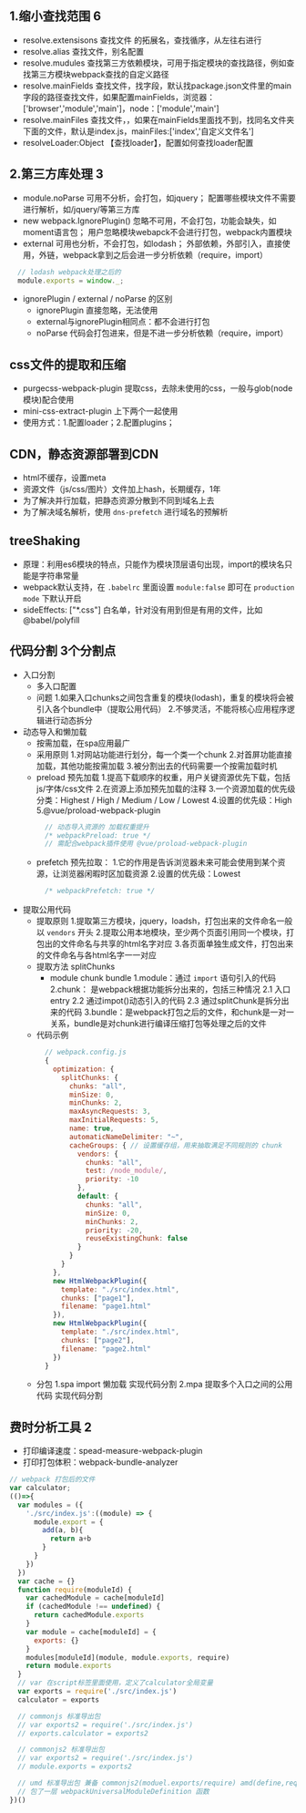 
## 1.缩小查找范围 6
- resolve.extensisons    查找文件 的拓展名，查找循序，从左往右进行
- resolve.alias          查找文件，别名配置
- resolve.mudules        查找第三方依赖模块，可用于指定模块的查找路径，例如查找第三方模块webpack查找的自定义路径
- resolve.mainFields     查找文件，找字段，默认找package.json文件里的main字段的路径查找文件，如果配置mainFields，浏览器：['browser','module','main']，node：['module','main']
- resolve.mainFiles      查找文件，，如果在mainFields里面找不到，找同名文件夹下面的文件，默认是index.js，mainFiles:['index','自定义文件名']
- resolveLoader:Object   【查找loader】，配置如何查找loader配置

## 2.第三方库处理 3
- module.noParse               可用不分析，会打包，如jquery；
                                配置哪些模块文件不需要进行解析，如/jquery/等第三方库
- new webpack.IgnorePlugin()   忽略不可用，不会打包，功能会缺失，如moment语言包；
                                用户忽略模块webapck不会进行打包，webpack内置模块
- external                     可用也分析，不会打包，如lodash；
                                外部依赖，外部引入，直接使用，外链，webpack拿到之后会进一步分析依赖（require，import）
```js
  // lodash webpack处理之后的
  module.exports = window._;
```
- ignorePlugin / external / noParse 的区别
  - ignorePlugin 直接忽略，无法使用
  - external与ignorePlugin相同点：都不会进行打包
  - noParse 代码会打包进来，但是不进一步分析依赖（require，import）

## css文件的提取和压缩
- purgecss-webpack-plugin   提取css，去除未使用的css，一般与glob(node模块)配合使用
- mini-css-extract-plugin   上下两个一起使用
- 使用方式：1.配置loader；2.配置plugins；

## CDN，静态资源部署到CDN
- html不缓存，设置meta
- 资源文件（js/css/图片）文件加上hash，长期缓存，1年
- 为了解决并行加载，把静态资源分散到不同到域名上去
- 为了解决域名解析，使用 `dns-prefetch` 进行域名的预解析

## treeShaking
- 原理：利用es6模块的特点，只能作为模块顶层语句出现，import的模块名只能是字符串常量
- webpack默认支持，在 `.babelrc` 里面设置 `module:false` 即可在 `production mode` 下默认开启
- sideEffects: ["*.css"] 白名单，针对没有用到但是有用的文件，比如 @babel/polyfill

## 代码分割 3个分割点
- 入口分割
  - 多入口配置
  - 问题
      1.如果入口chunks之间包含重复的模块(lodash)，重复的模块将会被引入各个bundle中（提取公用代码）
      2.不够灵活，不能将核心应用程序逻辑进行动态拆分
- 动态导入和懒加载
  - 按需加载，在spa应用最广
  - 采用原则
      1.对网站功能进行划分，每一个类一个chunk
      2.对首屏功能直接加载，其他功能按需加载
      3.被分割出去的代码需要一个按需加载时机
  - preload  预先加载
      1.提高下载顺序的权重，用户关键资源优先下载，包括js/字体/css文件
      2.在资源上添加预先加载的注释
      3.一个资源加载的优先级分类：Highest / High / Medium / Low / Lowest
      4.设置的优先级：High
      5.@vue/proload-webpack-plugin
      ```js
        // 动态导入资源的 加载权重提升
        /* webpackPreload: true */
        // 需配合webpack插件使用 @vue/proload-webpack-plugin
      ```
  - prefetch 预先拉取：
      1.它的作用是告诉浏览器未来可能会使用到某个资源，让浏览器闲暇时区加载资源
      2.设置的优先级：Lowest
      ```js
        /* webpackPrefetch: true */
      ```
- 提取公用代码
  - 提取原则
      1.提取第三方模块，jquery，loadsh，打包出来的文件命名一般以 `vendors` 开头
      2.提取公用本地模块，至少两个页面引用同一个模块，打包出的文件命名与共享的html名字对应
      3.各页面单独生成文件，打包出来的文件命名与各html名字一一对应
  - 提取方法 splitChunks
    - module chunk bundle
      1.module：通过 `import` 语句引入的代码
      2.chunk： 是webpack根据功能拆分出来的，包括三种情况
        2.1 入口entry
        2.2 通过impot()动态引入的代码
        2.3 通过splitChunk是拆分出来的代码
      3.bundle：是webpack打包之后的文件，和chunk是一对一关系，bundle是对chunk进行编译压缩打包等处理之后的文件
  - 代码示例
    ```js
      // webpack.config.js
      {
        optimization: {
          splitChunks: {
            chunks: "all",
            minSize: 0,
            minChunks: 2,
            maxAsyncRequests: 3,
            maxInitialRequests: 5,
            name: true,
            automaticNameDelimiter: "~",
            cacheGroups: { // 设置缓存组，用来抽取满足不同规则的 chunk
              vendors: {
                chunks: "all",
                test: /node_module/,
                priority: -10
              },
              default: {
                chunks: "all",
                minSize: 0,
                minChunks: 2,
                priority: -20,
                reuseExistingChunk: false
              }
            }
          }
        },
        new HtmlWebpackPlugin({
          template: "./src/index.html",
          chunks: ["page1"],
          filename: "page1.html"
        }),
        new HtmlWebpackPlugin({
          template: "./src/index.html",
          chunks: ["page2"],
          filename: "page2.html"
        })
      }
    ```
  - 分包
      1.spa import 懒加载 实现代码分割
      2.mpa 提取多个入口之间的公用代码 实现代码分割

## 费时分析工具 2
- 打印编译速度：spead-measure-webpack-plugin
- 打印打包体积：webpack-bundle-analyzer




```js
// webpack 打包后的文件
var calculator;
(()=>{
  var modules = ({
    './src/index.js':((module) => {
      module.export = {
        add(a, b){
          return a+b
        }
      }
    })
  })
  var cache = {}
  function require(moduleId) {
    var cachedModule = cache[moduleId]
    if (cachedModule !== undefined) {
      return cachedModule.exports
    }
    var module = cache[moduleId] = {
      exports: {}
    }
    modules[moduleId](module, module.exports, require)
    return module.exports
  }
  // var 在script标签里面使用，定义了calculator全局变量
  var exports = require('./src/index.js')
  calculator = exports

  // commonjs 标准导出包
  // var exports2 = require('./src/index.js')
  // exports.calculator = exports2

  // commonjs2 标准导出包
  // var exports2 = require('./src/index.js')
  // module.exports = exports2

  // umd 标准导出包 兼备 commonjs2(moduel.exports/require) amd(define,require) commonjs(exports/require) 全局window(window.xxx)
  // 包了一层 webpackUniversalModuleDefinition 函数
})()
```